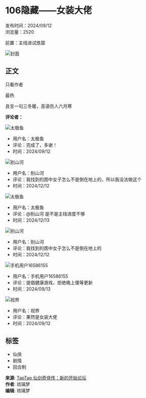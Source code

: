 # 106隐藏——女装大佬

发布时间：2024/09/12  
浏览量：2520

前置：主线进试炼窟

![封面](https://img2.tapimg.com/video/cover/FqDJhI8Oet8MYn994jhYX0tl_r0G.jpg?imageView2/0/w/1080/h/608/format/jpg/interlace/1/ignore-error/1&t=1)

## 正文

只看作者

最热

良言一句三冬暖，恶语伤人六月寒

**评论者：**

![太极鱼](https://img3.tapimg.com/default_avatars/b468cd2e3133f17dc68d74a28f3651d2.jpg?imageMogr2/auto-orient/strip/thumbnail/!180x180r/gravity/Center/crop/180x180/format/jpg/interlace/1/quality/40)
- 用户名：太极鱼
- 评论：完成了，多谢！
- 时间：2024/09/12

![别山河](https://img3.tapimg.com/default_avatars/b468cd2e3133f17dc68d74a28f3651d2.jpg?imageMogr2/auto-orient/strip/thumbnail/!180x180r/gravity/Center/crop/180x180/format/jpg/interlace/1/quality/40)
- 用户名：别山河
- 评论：我找到的图中女子怎么不是倒在地上的，所以我没法做这个
- 时间：2024/12/12

![太极鱼](https://img3.tapimg.com/default_avatars/b468cd2e3133f17dc68d74a28f3651d2.jpg?imageMogr2/auto-orient/strip/thumbnail/!180x180r/gravity/Center/crop/180x180/format/jpg/interlace/1/quality/40)
- 用户名：太极鱼
- 评论：@别山河  是不是主线进度不够
- 时间：2024/12/13

![别山河](https://img3.tapimg.com/default_avatars/b468cd2e3133f17dc68d74a28f3651d2.jpg?imageMogr2/auto-orient/strip/thumbnail/!180x180r/gravity/Center/crop/180x180/format/jpg/interlace/1/quality/40)
- 用户名：别山河
- 评论：我找到的图中女子怎么不是倒在地上的
- 时间：2024/12/12

![手机用户16586155](https://img3.tapimg.com/default_avatars/e79d5a1989cf5bf4af9957c5b8ef5076.jpg?imageMogr2/auto-orient/strip/thumbnail/!180x180r/gravity/Center/crop/180x180/format/jpg/interlace/1/quality/40)
- 用户名：手机用户16586155
- 评论：提倡健康游戏，拒绝晚上傻等更新
- 时间：2024/09/13

![视界](https://img3.tapimg.com/default_avatars/b468cd2e3133f17dc68d74a28f3651d2.jpg?imageMogr2/auto-orient/strip/thumbnail/!180x180r/gravity/Center/crop/180x180/format/jpg/interlace/1/quality/40)
- 用户名：视界
- 评论：果然是女装大佬
- 时间：2024/09/12

## 标签
- 仙侠
- 剧情
- 回合制

**来源**: [TapTap 仙剑奇侠传：新的开始论坛](https://www.taptap.cn/moment/583264102361598894)  
**作者**: 琉璃梦  
**编辑**: 琉璃梦  